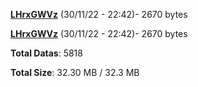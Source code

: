 [**LHrxGWVz**](/data/LHrxGWVz.txt) (30/11/22 - 22:42)- 2670 bytes

[**LHrxGWVz**](/data/LHrxGWVz.txt) (30/11/22 - 22:42)- 2670 bytes

**Total Datas**: 5818

**Total Size**: 32.30 MB / 32.3 MB